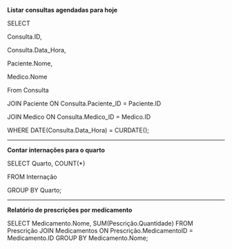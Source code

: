 **Listar consultas agendadas para hoje**



SELECT 

Consulta.ID, 

Consulta.Data\_Hora,

Paciente.Nome,

Medico.Nome

From Consulta

JOIN Paciente ON Consulta.Paciente\_ID = Paciente.ID

JOIN Medico ON Consulta.Medico\_ID = Medico.ID

WHERE DATE(Consulta.Data\_Hora) = CURDATE();





---------------------------------------------------------



**Contar internações para o quarto**



SELECT Quarto, COUNT(\*)

FROM Internação

GROUP BY Quarto;



---------------------------------------------------------



**Relatório de prescrições por medicamento**



SELECT Medicamento.Nome, SUM(Pescrição.Quantidade)
FROM Prescrição
JOIN Medicamentos ON Prescrição.MedicamentoID = Medicamento.ID
GROUP BY Medicamento.Nome;













